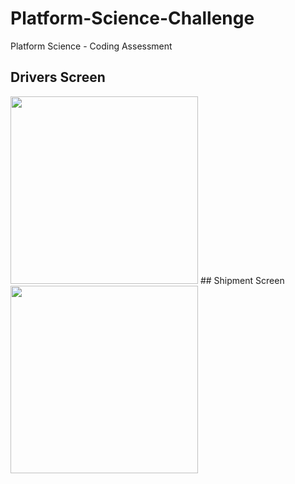 # Platform-Science-Challenge
Platform Science - Coding Assessment 
## Drivers Screen
<img width="300" src="https://user-images.githubusercontent.com/47154815/223803797-46430c56-e486-4ce7-a7cd-23456714d372.png">
## Shipment Screen
<img width="300" src="https://user-images.githubusercontent.com/47154815/223803755-0481f65f-cda6-4c47-a81a-c436d48de521.png">
